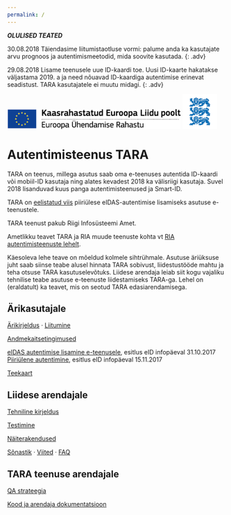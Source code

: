 ```yaml
---
permalink: /
---
```


***OLULISED TEATED***

30.08.2018 Täiendasime liitumistaotluse vormi: palume anda ka kasutajate arvu prognoos ja autentimismeetodid, mida soovite kasutada.
{: .adv}

29.08.2018 Lisame teenusele uue ID-kaardi toe. Uusi ID-kaarte hakatakse väljastama 2019. a ja need nõuavad ID-kaardiga autentimise erinevat seadistust. TARA kasutajatele ei muutu midagi.
{: .adv}

<img src='img/ee_cef_0.png' style='width:400px'>

<img src='img/LOVID.png' style='width: 80px;'>

# Autentimisteenus TARA

TARA on teenus, millega asutus saab oma e-teenuses autentida ID-kaardi või mobiil-ID kasutaja ning alates kevadest 2018 ka välisriigi kasutaja. Suvel 2018 lisanduvad kuus panga autentimisteenused ja Smart-ID.

TARA on [eelistatud viis](https://e-gov.github.io/eIDAS-Connector/Valik) piiriülese eIDAS-autentimise lisamiseks asutuse e-teenustele.

TARA teenust pakub Riigi Infosüsteemi Amet. 

Ametlikku teavet TARA ja RIA muude teenuste kohta vt [RIA autentimisteenuste lehelt](https://www.ria.ee/ee/autentimisteenused.html). 

Käesoleva lehe teave on mõeldud kolmele sihtrühmale. Asutuse äriüksuse juht saab siinse teabe alusel hinnata TARA sobivust, liidestustööde mahtu ja teha otsuse TARA kasutuselevõtuks. Liidese arendaja leiab siit kogu vajaliku tehnilise teabe asutuse e-teenuste liidestamiseks TARA-ga. Lehel on (eraldatult) ka teavet, mis on seotud TARA edasiarendamisega.

## Ärikasutajale

[Ärikirjeldus](Arikirjeldus) · <a href='https://www.ria.ee/ee/autentimisteenused.html'>Liitumine</a>

[Andmekaitsetingimused](Isikuandmed)

<a href='https://e-gov.github.io/TARA-Doku/files/TARA-tutvustus.pdf' target='_new'>eIDAS autentimise lisamine e-teenusele</a>, esitlus eID infopäeval 31.10.2017<br>
<a href='https://e-gov.github.io/TARA-Doku/files/PiiriyleneAutentimine.pdf' target='_new'>Piiriülene autentimine</a>, esitlus eID infopäeval 15.11.2017<br> 

[Teekaart](Teekaart)

## Liidese arendajale

[Tehniline kirjeldus](TehnilineKirjeldus)

[Testimine](Testimine)

[Näiterakendused](Naited)

[Sõnastik](Sonastik) · [Viited](Viited) · [FAQ](FAQ)

## TARA teenuse arendajale

[QA strateegia](QaStrateegia)

[Kood ja arendaja dokumentatsioon](Arendajale)
